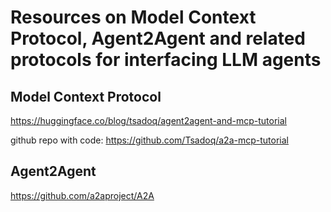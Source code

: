 # Resources on Model Context Protocol, Agent2Agent and related protocols for interfacing LLM agents

## Model Context Protocol

https://huggingface.co/blog/tsadoq/agent2agent-and-mcp-tutorial

github repo with code: https://github.com/Tsadoq/a2a-mcp-tutorial

## Agent2Agent

https://github.com/a2aproject/A2A

